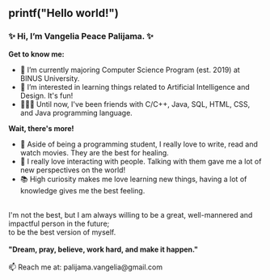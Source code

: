 <h2> printf("Hello world!") </h2>
<h3> ✨ Hi, I’m Vangelia Peace Palijama. ✨ </h3>

<b> Get to know me: </b>
- 🌱 I’m currently majoring Computer Science Program (est. 2019) at BINUS University.
- 👀 I’m interested in learning things related to Artificial Intelligence and Design. It's fun!
- 👩🏻‍💻 Until now, I've been friends with C/C++, Java, SQL, HTML, CSS, and Java programming language.

<b> Wait, there's more! </b>
- 🤩 Aside of being a programming student, I really love to write, read and watch movies. They are the best for healing.
- 🙌 I really love interacting with people. Talking with them gave me a lot of new perspectives on the world!
- 📚 High curiosity makes me love learning new things, having a lot of knowledge gives me the best feeling.
<br>
I'm not the best, but I am always willing to be a great, well-mannered and impactful person in the future; <br>
to be the best version of myself.
<br></br>
<b> "Dream, pray, believe, work hard, and make it happen." </b>
<br></br>
📫 Reach me at: palijama.vangelia@gmail.com
<!---
vangeliapeace/vangeliapeace is a ✨ special ✨ repository because its `README.md` (this file) appears on your GitHub profile.
You can click the Preview link to take a look at your changes.
--->
